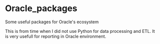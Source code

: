 # Oracle_packages
Some useful packages for Oracle's ecosystem

This is from time when I did not use Python for data processing and ETL. It is very usefull for reporting in Oracle environment.
